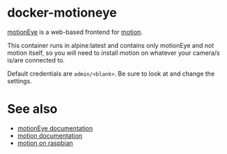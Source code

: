 # docker-motioneye

[motionEye](https://github.com/ccrisan/motioneye) is a web-based frontend for [motion](https://github.com/Motion-Project/motion).

This container runs in alpine:latest and contains only motionEye and not motion itself, so you will need to install motion on whatever your camera/s is/are connected to.

Default credentials are `admin/<blank>`. Be sure to look at and change the settings.

# See also

- [motionEye documentation](https://github.com/ccrisan/motioneye/wiki)
- [motion documentation](http://htmlpreview.github.io/?https://github.com/Motion-Project/motion/blob/master/motion_guide.html)
- [motion on raspbian](https://github.com/ccrisan/motioneye/wiki/Install-On-Raspbian)

